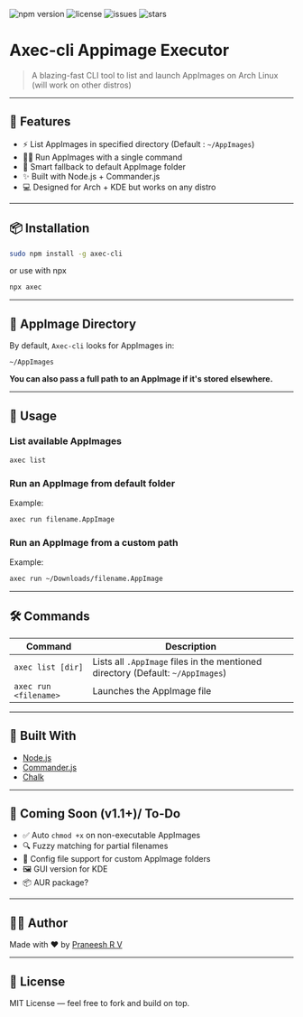 ![npm version](https://img.shields.io/npm/v/axec-cli)
![license](https://img.shields.io/github/license/PraneeshRV/axec-cli)
![issues](https://img.shields.io/github/issues/PraneeshRV/axec-cli)
![stars](https://img.shields.io/github/stars/PraneeshRV/axec-cli?style=social)

# Axec-cli  Appimage Executor

> A blazing-fast CLI tool to list and launch AppImages on Arch Linux (will work on other distros)

---

## 🚀 Features

- ⚡ List AppImages in specified directory (Default : `~/AppImages`)
- 🏃‍♂️ Run AppImages with a single command
- 🧠 Smart fallback to default AppImage folder
- ✨ Built with Node.js + Commander.js
- 💻 Designed for Arch + KDE but works on any distro

---

## 📦 Installation

```bash
sudo npm install -g axec-cli
```
or use with npx 

```bash
npx axec
```
---

## 📂 AppImage Directory

By default, `Axec-cli` looks for AppImages in:

```
~/AppImages
```

**You can also pass a full path to an AppImage if it's stored elsewhere.**

---

## 🧪 Usage

### List available AppImages
```bash
axec list
```

### Run an AppImage from default folder
Example:
```bash
axec run filename.AppImage
```

### Run an AppImage from a custom path
Example:
```bash
axec run ~/Downloads/filename.AppImage
```

---

## 🛠️ Commands

| Command        | Description                            |
|----------------|----------------------------------------|
| `axec list [dir]`    | Lists all `.AppImage` files in the mentioned directory (Default: `~/AppImages`) |
| `axec run <filename>` | Launches the AppImage file            |

---

## 🧱 Built With

- [Node.js](https://nodejs.org)
- [Commander.js](https://github.com/tj/commander.js)
- [Chalk](https://github.com/chalk/chalk)

---

## 🧩 Coming Soon (v1.1+)/ To-Do

- ✅ Auto `chmod +x` on non-executable AppImages
- 🔍 Fuzzy matching for partial filenames
- 🧠 Config file support for custom AppImage folders
- 🖼️ GUI version for KDE
- 📦 AUR package?

---

## 🧑‍💻 Author

Made with ❤️ by [Praneesh R V](https://github.com/PraneeshRV)

---

## 📄 License

MIT License — feel free to fork and build on top.
